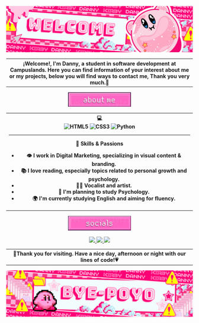 <p align="center">
  <img src=https://github.com/dannyherrer0/dannyherrer0/blob/main/Captura%20de%20pantalla%202025-04-15%20115348.png?raw=true alt="Welcome Header" />
</p>
<table align="center">
  <tr>
    <th width=45%>¡Welcome!, I'm Danny, a student in software development at Campuslands. Here you can find information of your interest about me or my projects, below you will find ways to contact me, Thank you very much.🥰</th>
</table>
<p align="center">
  <img src=https://github.com/dannyherrer0/dannyherrer0/blob/main/Captura%20de%20pantalla%202025-04-15%20124605.png?raw=true alt="about me" width="170" />
</p>
<table align="center">
  <tr>
    <th width=45%> 💻 
<div align="center">
  <img src="https://img.shields.io/badge/HTML5-E34F26?style=for-the-badge&logo=html5&logoColor=fff" alt="HTML5"/>
  <img src="https://img.shields.io/badge/CSS3-1572B6?style=for-the-badge&logo=css3&logoColor=fff" alt="CSS3"/>
  <img src="https://img.shields.io/badge/Python-3776AB?style=for-the-badge&logo=python&logoColor=fff" alt="Python"/>
</div>

---

🧠 **Skills & Passions**  
- 👁 I work in **Digital Marketing**, specializing in visual content & branding.  
- 📚 I **love reading**, especially topics related to personal growth and psychology.  
- 🎤🎶 Vocalist and artist.  
- 🧩 I'm planning to study **Psychology**.  
- 🌍 I'm currently studying **English** and aiming for fluency.
</th>
</table>
<p align="center">
  <img src=https://github.com/dannyherrer0/dannyherrer0/blob/main/Captura%20de%20pantalla%202025-04-15%20130857.png?raw=true alt="social media" width="170" />
</p>
<p align="center">
  <a href="https://www.linkedin.com/in/daniela-herrera-66195a345/">
    <img src="https://cdn3.iconfinder.com/data/icons/round-pink-icons-set/256/social_media_round_icons_pink_color_set_256x256_0010_linkedin.png" width="50" />
  </a>
  <a href="https://www.tiktok.com/@dani_herr0">
    <img src="https://seekvectors.com/files/download/Tik-Tok-Logo-43.png" width="60"/>
  </a>
  <a href="https://www.instagram.com/danny_herrer0/">
    <img src="https://www.nicepng.com/png/full/68-682147_ig-icon-pink-instagram.png" width="50" />
  </a>
</p>
<table align="center">
  <tr>
    <th width=45%>🩷Thank you for visiting. Have a nice day, afternoon or night with our lines of code!💗</th>
</table>
<p align="center">
  <img src=https://github.com/dannyherrer0/dannyherrer0/blob/main/Captura%20de%20pantalla%202025-04-15%20140653.png?raw=true alt="footer-b" />
</p>
